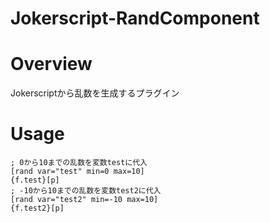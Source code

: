 # Jokerscript-RandComponent

# Overview

Jokerscriptから乱数を生成するプラグイン

# Usage

```
; 0から10までの乱数を変数testに代入
[rand var="test" min=0 max=10]
{f.test}[p]
; -10から10までの乱数を変数test2に代入
[rand var="test2" min=-10 max=10]
{f.test2}[p]
```
